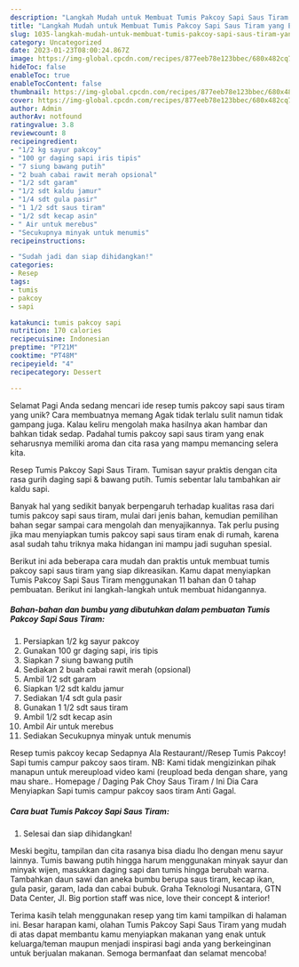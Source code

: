 ```yaml
---
description: "Langkah Mudah untuk Membuat Tumis Pakcoy Sapi Saus Tiram yang Enak, Lezat"
title: "Langkah Mudah untuk Membuat Tumis Pakcoy Sapi Saus Tiram yang Enak, Lezat"
slug: 1035-langkah-mudah-untuk-membuat-tumis-pakcoy-sapi-saus-tiram-yang-enak-lezat
category: Uncategorized
date: 2023-01-23T08:00:24.867Z
image: https://img-global.cpcdn.com/recipes/877eeb78e123bbec/680x482cq70/tumis-pakcoy-sapi-saus-tiram-foto-resep-utama.jpg
hideToc: false
enableToc: true
enableTocContent: false
thumbnail: https://img-global.cpcdn.com/recipes/877eeb78e123bbec/680x482cq70/tumis-pakcoy-sapi-saus-tiram-foto-resep-utama.jpg
cover: https://img-global.cpcdn.com/recipes/877eeb78e123bbec/680x482cq70/tumis-pakcoy-sapi-saus-tiram-foto-resep-utama.jpg
author: Admin
authorAv: notfound
ratingvalue: 3.8
reviewcount: 8
recipeingredient:
- "1/2 kg sayur pakcoy"
- "100 gr daging sapi iris tipis"
- "7 siung bawang putih"
- "2 buah cabai rawit merah opsional"
- "1/2 sdt garam"
- "1/2 sdt kaldu jamur"
- "1/4 sdt gula pasir"
- "1 1/2 sdt saus tiram"
- "1/2 sdt kecap asin"
- " Air untuk merebus"
- "Secukupnya minyak untuk menumis"
recipeinstructions:

- "Sudah jadi dan siap dihidangkan!"
categories:
- Resep
tags:
- tumis
- pakcoy
- sapi

katakunci: tumis pakcoy sapi 
nutrition: 170 calories
recipecuisine: Indonesian
preptime: "PT21M"
cooktime: "PT48M"
recipeyield: "4"
recipecategory: Dessert

---
```



Selamat Pagi Anda sedang mencari ide resep tumis pakcoy sapi saus tiram yang unik? Cara membuatnya memang Agak tidak terlalu sulit namun tidak gampang juga. Kalau keliru mengolah maka hasilnya akan hambar dan bahkan tidak sedap. Padahal tumis pakcoy sapi saus tiram yang enak seharusnya memiliki aroma dan cita rasa yang mampu memancing selera kita.


Resep Tumis Pakcoy Sapi Saus Tiram. Tumisan sayur praktis dengan cita rasa gurih daging sapi &amp; bawang putih. Tumis sebentar lalu tambahkan air kaldu sapi.

Banyak hal yang sedikit banyak berpengaruh terhadap kualitas rasa dari tumis pakcoy sapi saus tiram, mulai dari jenis bahan, kemudian pemilihan bahan segar sampai cara mengolah dan menyajikannya. Tak perlu pusing jika mau menyiapkan tumis pakcoy sapi saus tiram enak di rumah, karena asal sudah tahu triknya maka hidangan ini mampu jadi suguhan spesial.


Berikut ini ada beberapa cara mudah dan praktis untuk membuat tumis pakcoy sapi saus tiram yang siap dikreasikan. Kamu dapat menyiapkan Tumis Pakcoy Sapi Saus Tiram menggunakan 11 bahan dan 0 tahap pembuatan. Berikut ini langkah-langkah untuk membuat hidangannya.

<!--inarticleads1-->

##### Bahan-bahan dan bumbu yang dibutuhkan dalam pembuatan Tumis Pakcoy Sapi Saus Tiram:

1. Persiapkan 1/2 kg sayur pakcoy
1. Gunakan 100 gr daging sapi, iris tipis
1. Siapkan 7 siung bawang putih
1. Sediakan 2 buah cabai rawit merah (opsional)
1. Ambil 1/2 sdt garam
1. Siapkan 1/2 sdt kaldu jamur
1. Sediakan 1/4 sdt gula pasir
1. Gunakan 1 1/2 sdt saus tiram
1. Ambil 1/2 sdt kecap asin
1. Ambil  Air untuk merebus
1. Sediakan Secukupnya minyak untuk menumis


Resep tumis pakcoy kecap Sedapnya Ala Restaurant//Resep Tumis Pakcoy! Sapi tumis campur pakcoy saos tiram. NB: Kami tidak mengizinkan pihak manapun untuk mereupload video kami (reupload beda dengan share, yang mau share.. Homepage / Daging Pak Choy Saus Tiram / Ini Dia Cara Menyiapkan Sapi tumis campur pakcoy saos tiram Anti Gagal. 

<!--inarticleads2-->

##### Cara buat Tumis Pakcoy Sapi Saus Tiram:


1. Selesai dan siap dihidangkan!

Meski begitu, tampilan dan cita rasanya bisa diadu lho dengan menu sayur lainnya. Tumis bawang putih hingga harum menggunakan minyak sayur dan minyak wijen, masukkan daging sapi dan tumis hingga berubah warna. Tambahkan daun sawi dan aneka bumbu berupa saus tiram, kecap ikan, gula pasir, garam, lada dan cabai bubuk. Graha Teknologi Nusantara, GTN Data Center, Jl. Big portion staff was nice, love their concept &amp; interior! 

Terima kasih telah menggunakan resep yang tim kami tampilkan di halaman ini. Besar harapan kami, olahan Tumis Pakcoy Sapi Saus Tiram yang mudah di atas dapat membantu kamu menyiapkan makanan yang enak untuk keluarga/teman maupun menjadi inspirasi bagi anda yang berkeinginan untuk berjualan makanan. Semoga bermanfaat dan selamat mencoba!

